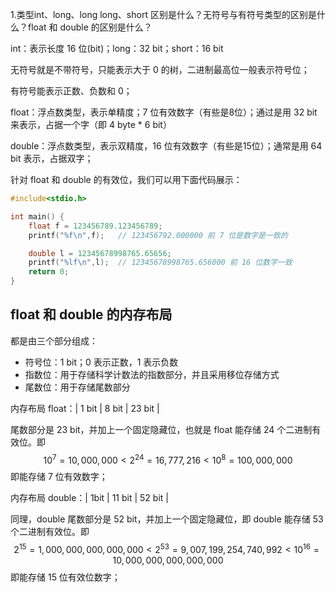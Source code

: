 1.类型int、long、long long、short 区别是什么？无符号与有符号类型的区别是什么？float 和 double 的区别是什么？

int：表示长度 16 位(bit)；long：32 bit；short：16 bit

无符号就是不带符号，只能表示大于 0 的树，二进制最高位一般表示符号位；

有符号能表示正数、负数和 0；

float：浮点数类型，表示单精度；7 位有效数字（有些是8位）；通过是用 32 bit 来表示，占据一个字（即 4 byte * 6 bit）

double：浮点数类型，表示双精度，16 位有效数字（有些是15位）；通常是用 64 bit 表示，占据双字；

针对 float 和 double 的有效位，我们可以用下面代码展示：

```c++
#include<stdio.h>

int main() {
    float f = 123456789.123456789;
    printf("%f\n",f);	// 123456792.000000 前 7 位是数字是一致的

    double l = 12345678998765.65656;
    printf("%lf\n",l);	// 12345678998765.656000 前 16 位数字一致
    return 0;
}
```

## float 和 double 的内存布局

都是由三个部分组成：

- 符号位：1 bit；0 表示正数，1 表示负数
- 指数位：用于存储科学计数法的指数部分，并且采用移位存储方式
- 尾数位：用于存储尾数部分

内存布局 float：| 1 bit |        8 bit        |        23 bit        |

尾数部分是 23 bit，并加上一个固定隐藏位，也就是 float 能存储 24 个二进制有效位。即
$$
10^7 = 10,000,000 < 2^{24} = 16,777,216 < 10^8 = 100,000,000
$$
即能存储 7 位有效数字；

内存布局 double：| 1bit |        11 bit        |        52 bit        |

同理，double 尾数部分是 52 bit，并加上一个固定隐藏位，即 double 能存储 53 个二进制有效位。即
$$
2^{15} = 1,000,000,000,000,000 < 2^{53} = 9,007,199,254,740,992 < 10^{16} = 10,000,000,000,000,000
$$
即能存储 15 位有效位数字；